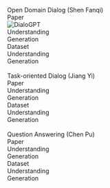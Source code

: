Open Domain Dialog  (Shen Fanqi)  
Paper   
![DialoGPT](https://arxiv.org/abs/1911.00536)  
Understanding  
Generation   
Dataset  
Understanding  
Generation  
\
Task-oriented Dialog  (Jiang Yi)  
Paper  
Understanding  
Generation  
Dataset  
Understanding  
Generation  
\
Question Answering  (Chen Pu)  
Paper  
Understanding  
Generation  
Dataset  
Understanding  
Generation  

